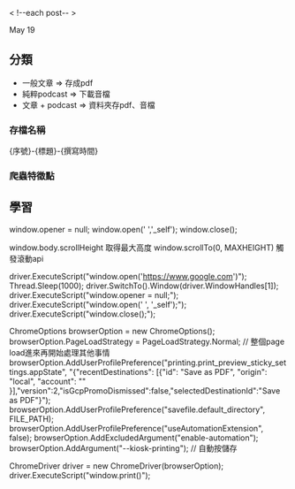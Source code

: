 < !--each post-- >
<div class= "post-preview portable-archive-post has-image">
   <div class= "post-preview-content">
      <a href = "https://blocktrend.substack.com/p/448"></a>
      <div class= "post-meta post-meta-actions-web custom post-preview-meta">
        <div title = "2022-05-18T23:30:32.349Z" class ="post-meta-item post-date"><time datetime = "2022-05-18T23:30:32.349Z"> May 19 </time></div>
      </div>
   </div>
</div>

## 分類
- 一般文章 => 存成pdf
- 純粹podcast => 下載音檔
- 文章 + podcast => 資料夾存pdf、音檔
### 存檔名稱
{序號}-{標題}-{撰寫時間}
### 爬蟲特徵點


## 學習
<!-- js 關tab -->
window.opener = null;
window.open(' ','_self');
window.close();   

<!-- js 自動捲動 -->
window.body.scrollHeight 取得最大高度
window.scrollTo(0, MAXHEIGHT) 觸發滾動api

<!-- selenium的 webdriver instance對應一個tab，如果不切換tab，單純增加一個tab，是不能對新的tab操作的 -->
driver.ExecuteScript("window.open('https://www.google.com')");
Thread.Sleep(1000);
driver.SwitchTo().Window(driver.WindowHandles[1]);
driver.ExecuteScript("window.opener = null;");
driver.ExecuteScript("window.open(' ', '_self');");
driver.ExecuteScript("window.close();");

<!-- 自動下載pdf -->
<!-- selenium3寫法 -->
ChromeOptions browserOption = new ChromeOptions();
browserOption.PageLoadStrategy = PageLoadStrategy.Normal; // 整個page load進來再開始處理其他事情
browserOption.AddUserProfilePreference("printing.print_preview_sticky_settings.appState", "{\"recentDestinations\": [{\"id\": \"Save as PDF\", \"origin\": \"local\", \"account\": \"\" }],\"version\":2,\"isGcpPromoDismissed\":false,\"selectedDestinationId\":\"Save as PDF\"}");
browserOption.AddUserProfilePreference("savefile.default_directory", FILE_PATH);
browserOption.AddUserProfilePreference("useAutomationExtension", false);
browserOption.AddExcludedArgument("enable-automation");
browserOption.AddArgument("--kiosk-printing"); // 自動按儲存

ChromeDriver driver = new ChromeDriver(browserOption);
driver.ExecuteScript("window.print()");